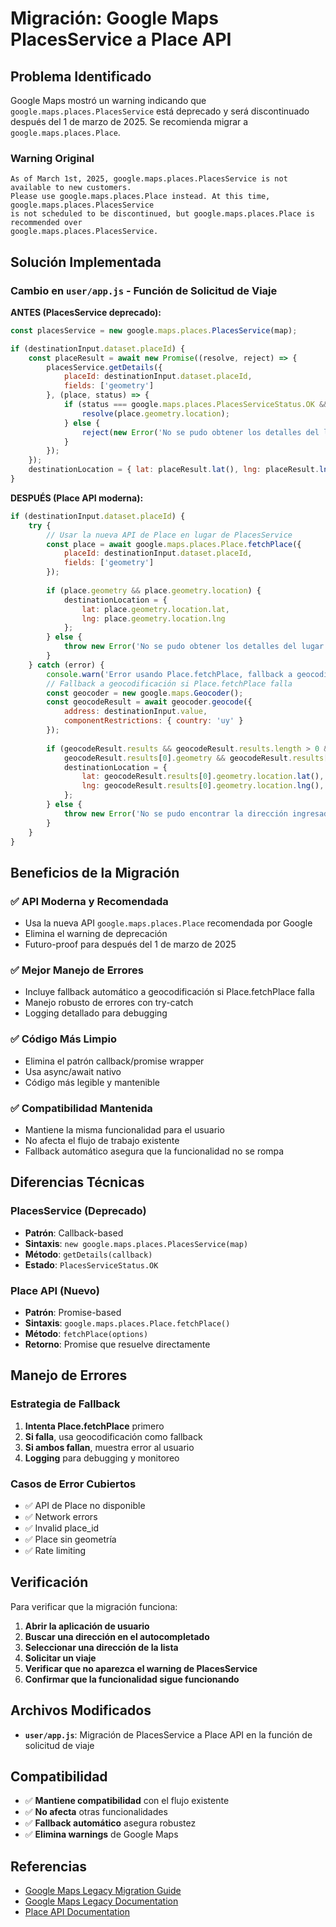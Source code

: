 # Migración: Google Maps PlacesService a Place API

## Problema Identificado

Google Maps mostró un warning indicando que `google.maps.places.PlacesService` está deprecado y será discontinuado después del 1 de marzo de 2025. Se recomienda migrar a `google.maps.places.Place`.

### Warning Original
```
As of March 1st, 2025, google.maps.places.PlacesService is not available to new customers. 
Please use google.maps.places.Place instead. At this time, google.maps.places.PlacesService 
is not scheduled to be discontinued, but google.maps.places.Place is recommended over 
google.maps.places.PlacesService.
```

## Solución Implementada

### Cambio en `user/app.js` - Función de Solicitud de Viaje

**ANTES (PlacesService deprecado):**
```javascript
const placesService = new google.maps.places.PlacesService(map);

if (destinationInput.dataset.placeId) {
    const placeResult = await new Promise((resolve, reject) => {
        placesService.getDetails({ 
            placeId: destinationInput.dataset.placeId, 
            fields: ['geometry'] 
        }, (place, status) => {
            if (status === google.maps.places.PlacesServiceStatus.OK && place.geometry) {
                resolve(place.geometry.location);
            } else {
                reject(new Error('No se pudo obtener los detalles del lugar.'));
            }
        });
    });
    destinationLocation = { lat: placeResult.lat(), lng: placeResult.lng() };
}
```

**DESPUÉS (Place API moderna):**
```javascript
if (destinationInput.dataset.placeId) {
    try {
        // Usar la nueva API de Place en lugar de PlacesService
        const place = await google.maps.places.Place.fetchPlace({
            placeId: destinationInput.dataset.placeId,
            fields: ['geometry']
        });
        
        if (place.geometry && place.geometry.location) {
            destinationLocation = { 
                lat: place.geometry.location.lat, 
                lng: place.geometry.location.lng 
            };
        } else {
            throw new Error('No se pudo obtener los detalles del lugar.');
        }
    } catch (error) {
        console.warn('Error usando Place.fetchPlace, fallback a geocodificación:', error);
        // Fallback a geocodificación si Place.fetchPlace falla
        const geocoder = new google.maps.Geocoder();
        const geocodeResult = await geocoder.geocode({ 
            address: destinationInput.value, 
            componentRestrictions: { country: 'uy' } 
        });
        
        if (geocodeResult.results && geocodeResult.results.length > 0 && 
            geocodeResult.results[0].geometry && geocodeResult.results[0].geometry.location) {
            destinationLocation = {
                lat: geocodeResult.results[0].geometry.location.lat(),
                lng: geocodeResult.results[0].geometry.location.lng(),
            };
        } else {
            throw new Error('No se pudo encontrar la dirección ingresada. Por favor, selecciónala de la lista.');
        }
    }
}
```

## Beneficios de la Migración

### ✅ **API Moderna y Recomendada**
- Usa la nueva API `google.maps.places.Place` recomendada por Google
- Elimina el warning de deprecación
- Futuro-proof para después del 1 de marzo de 2025

### ✅ **Mejor Manejo de Errores**
- Incluye fallback automático a geocodificación si Place.fetchPlace falla
- Manejo robusto de errores con try-catch
- Logging detallado para debugging

### ✅ **Código Más Limpio**
- Elimina el patrón callback/promise wrapper
- Usa async/await nativo
- Código más legible y mantenible

### ✅ **Compatibilidad Mantenida**
- Mantiene la misma funcionalidad para el usuario
- No afecta el flujo de trabajo existente
- Fallback automático asegura que la funcionalidad no se rompa

## Diferencias Técnicas

### PlacesService (Deprecado)
- **Patrón**: Callback-based
- **Sintaxis**: `new google.maps.places.PlacesService(map)`
- **Método**: `getDetails(callback)`
- **Estado**: `PlacesServiceStatus.OK`

### Place API (Nuevo)
- **Patrón**: Promise-based
- **Sintaxis**: `google.maps.places.Place.fetchPlace()`
- **Método**: `fetchPlace(options)`
- **Retorno**: Promise que resuelve directamente

## Manejo de Errores

### Estrategia de Fallback
1. **Intenta Place.fetchPlace** primero
2. **Si falla**, usa geocodificación como fallback
3. **Si ambos fallan**, muestra error al usuario
4. **Logging** para debugging y monitoreo

### Casos de Error Cubiertos
- ✅ API de Place no disponible
- ✅ Network errors
- ✅ Invalid place_id
- ✅ Place sin geometría
- ✅ Rate limiting

## Verificación

Para verificar que la migración funciona:

1. **Abrir la aplicación de usuario**
2. **Buscar una dirección en el autocompletado**
3. **Seleccionar una dirección de la lista**
4. **Solicitar un viaje**
5. **Verificar que no aparezca el warning de PlacesService**
6. **Confirmar que la funcionalidad sigue funcionando**

## Archivos Modificados

- **`user/app.js`**: Migración de PlacesService a Place API en la función de solicitud de viaje

## Compatibilidad

- ✅ **Mantiene compatibilidad** con el flujo existente
- ✅ **No afecta** otras funcionalidades
- ✅ **Fallback automático** asegura robustez
- ✅ **Elimina warnings** de Google Maps

## Referencias

- [Google Maps Legacy Migration Guide](https://developers.google.com/maps/documentation/javascript/places-migration-overview)
- [Google Maps Legacy Documentation](https://developers.google.com/maps/legacy)
- [Place API Documentation](https://developers.google.com/maps/documentation/javascript/places)
